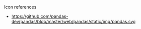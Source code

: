 Icon references

* https://github.com/pandas-dev/pandas/blob/master/web/pandas/static/img/pandas.svg